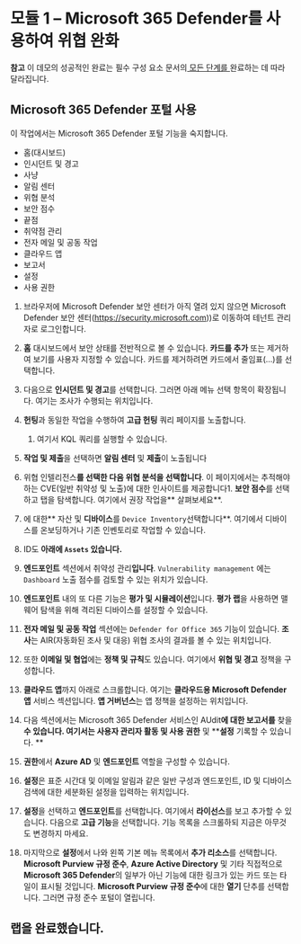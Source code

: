 # 모듈 1 – Microsoft 365 Defender를 사용하여 위협 완화

**참고** 이 데모의 성공적인 완료는 필수 구성 요소 문서의[ 모든 단계를 ](00-prerequisites.md)완료하는 데 따라 달라집니다. 

## Microsoft 365 Defender 포털 사용

이 작업에서는 Microsoft 365 Defender 포털 기능을 숙지합니다.

- 홈(대시보드)
- 인시던트 및 경고
- 사냥
- 알림 센터
- 위협 분석
- 보안 점수
- 끝점
- 취약점 관리
- 전자 메일 및 공동 작업
- 클라우드 앱
- 보고서
- 설정
- 사용 권한

1. 브라우저에 Microsoft Defender 보안 센터가 아직 열려 있지 않으면 Microsoft Defender 보안 센터(https://security.microsoft.com))로 이동하여 테넌트 관리자로 로그인합니다.

1. **홈** 대시보드에서 보안 상태를 전반적으로 볼 수 있습니다. **카드를 추가** 또는 제거하여 보기를 사용자 지정할 수 있습니다. 카드를 제거하려면 카드에서 줄임표(...)를 선택합니다.
1. 다음으로 **인시던트 및 경고**를 선택합니다. 그러면 아래 메뉴 선택 항목이 확장됩니다. 여기는 조사가 수행되는 위치입니다.
1. **헌팅**과 동일한 작업을 수행하여 **고급 헌팅** 쿼리 페이지를 노출합니다. 
    1. 여기서 KQL 쿼리를 실행할 수 있습니다.
1. **작업 및 제출**을 선택하면 **알림 센터** 및 **제출**이 노출됩니다
1. 위협 인텔리전스**를 선택한 다음 **위협 분석을** 선택합니다**. 이 페이지에서는 추적해야 하는 CVE(일반 취약성 및 노출)에 대한 인사이트를 제공합니다1. **보안 점수**를 선택하고 탭을 탐색합니다. 여기에서 권장 작업을** 살펴보세요**.
1. 에 대한** 자산 및 **디바이스**를 `Device Inventory`선택합니다**. 여기에서 디바이스를 온보딩하거나 기존 인벤토리로 작업할 수 있습니다.
1. ID도 **아래에 `Assets` 있습니다.**
1. **엔드포인트** 섹션에서 취약성 관리**입니다**. `Vulnerability management` 에는 `Dashboard` 노출 점수를 검토할 수 있는 위치가 있습니다.
1. **엔드포인트** 내의 또 다른 기능은 **평가 및 시뮬레이션**입니다. **평가 랩**을 사용하면 맬웨어 탐색을 위해 격리된 디바이스를 설정할 수 있습니다.
1. **전자 메일 및 공동 작업** 섹션에는 `Defender for Office 365` 기능이 있습니다. **조사**는 AIR(자동화된 조사 및 대응) 위협 조사의 결과를 볼 수 있는 위치입니다.
1. 또한 **이메일 및 협업**에는 **정책 및 규칙**도 있습니다. 여기에서 **위협 및 경고** 정책을 구성합니다.
1. **클라우드 앱**까지 아래로 스크롤합니다. 여기는 **클라우드용 Microsoft Defender 앱** 서비스 섹션입니다. **앱 거버넌스**는 앱 정책을 설정하는 위치입니다.
1. 다음 섹션에서는 Microsoft 365 Defender 서비스인 AUdit**에 대한 보고서를** 찾을 **수 있습니다. 여기서는 사용자 관리자 활동 및 사용 권한** 및 ****설정** 기록할 수 있습니다. ** 
1. **권한**에서 **Azure AD** 및 **엔드포인트** 역할을 구성할 수 있습니다.
1. **설정**은 표준 시간대 및 이메일 알림과 같은 일반 구성과 엔드포인트, ID 및 디바이스 검색에 대한 세분화된 설정을 입력하는 위치입니다.
1. **설정**을 선택하고 **엔드포인트**를 선택합니다. 여기에서 **라이선스**를 보고 추가할 수 있습니다. 다음으로 **고급 기능**을 선택합니다. 기능 목록을 스크롤하되 지금은 아무것도 변경하지 마세요.
1. 마지막으로 **설정**에서 나와 왼쪽 기본 메뉴 목록에서 **추가 리소스**를 선택합니다. **Microsoft Purview 규정 준수**, **Azure Active Directory** 및 기타 직접적으로 **Microsoft 365 Defender**의 일부가 아닌 기능에 대한 링크가 있는 카드 또는 타일이 표시될 것입니다. **Microsoft Purview 규정 준수**에 대한 **열기** 단추를 선택합니다. 그러면 규정 준수 포털이 열립니다.

## 랩을 완료했습니다.